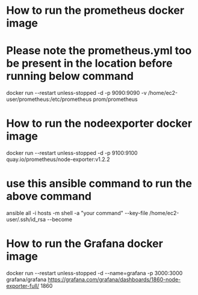 # How to run the prometheus docker image

# Please note the prometheus.yml too be present in the location before running below command
docker run --restart unless-stopped -d -p 9090:9090 -v /home/ec2-user/prometheus:/etc/prometheus prom/prometheus

# How to run the nodeexporter docker image
docker run --restart unless-stopped -d -p 9100:9100 quay.io/prometheus/node-exporter:v1.2.2

# use this ansible command to run the above command
ansible all -i hosts -m shell -a "your command" --key-file /home/ec2-user/.ssh/id_rsa --become

# How to run the Grafana docker image
docker run --restart unless-stopped -d --name=grafana -p 3000:3000 grafana/grafana
https://grafana.com/grafana/dashboards/1860-node-exporter-full/ 1860
